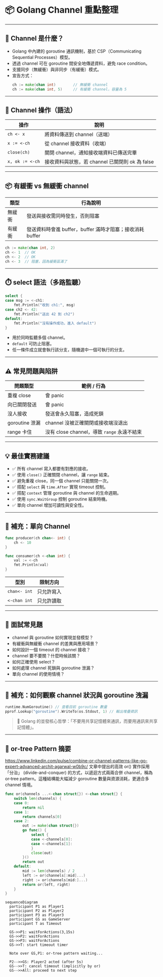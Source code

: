
# 📦 Golang Channel 重點整理

---

## 🧠 Channel 是什麼？

- Golang 中內建的 goroutine 通訊機制，基於 CSP（Communicating Sequential Processes）模型。
- 透過 channel 可在 goroutine 間安全地傳遞資料，避免 race condition。
- 支援同步（無緩衝）與非同步（有緩衝）模式。
- 宣告方式：
  ```go
  ch := make(chan int)        // 無緩衝 channel
  ch := make(chan int, 5)     // 有緩衝 channel，容量為 5
  ```

---

## 🔄 Channel 操作（語法）

| 操作             | 說明                                  |
|------------------|---------------------------------------|
| `ch <- x`        | 將資料傳送到 channel（送端）           |
| `x := <-ch`      | 從 channel 接收資料（收端）             |
| `close(ch)`      | 關閉 channel，通知接收端資料已傳送完畢  |
| `x, ok := <-ch`  | 接收資料與狀態，若 channel 已關閉則 ok 為 false |

---

## 📦 有緩衝 vs 無緩衝 channel

| 類型       | 行為說明                                               |
|------------|--------------------------------------------------------|
| 無緩衝     | 發送與接收需同時發生，否則阻塞                         |
| 有緩衝     | 發送資料時會進 buffer，buffer 滿時才阻塞；接收消耗 buffer |

```go
ch := make(chan int, 2)
ch <- 1  // OK
ch <- 2  // OK
ch <- 3  // 阻塞，因為緩衝區滿了
```

---

## ⏱️ select 語法（多路監聽）

```go
select {
case msg := <-ch1:
    fmt.Println("收到 ch1:", msg)
case ch2 <- 42:
    fmt.Println("送出 42 到 ch2")
default:
    fmt.Println("沒有操作成功，進入 default")
}
```

- 用於同時監聽多個 channel。
- `default` 可防止阻塞。
- 任一條件成立就會執行該分支，隨機選中一個可執行的分支。

---

## ⚠️ 常見問題與陷阱

| 問題類型       | 範例 / 行為                                     |
|----------------|-------------------------------------------------|
| 重複 close     | 會 panic                                         |
| 向已關閉發送   | 會 panic                                         |
| 沒人接收       | 發送會永久阻塞，造成死鎖                        |
| goroutine 泄漏 | channel 沒被正確關閉或接收端沒退出              |
| range 卡住     | 沒有 close channel，導致 `range` 永遠不結束     |

---

## 💡 最佳實務建議

- ✅ 所有 channel 寫入都要有對應的接收。
- ✅ 使用 `close()` 正確關閉 channel，讓 `range` 結束。
- ✅ 避免重複 close，同一個 channel 只能關閉一次。
- ✅ 搭配 `select` 與 `time.After` 實現 timeout 控制。
- ✅ 搭配 `context` 管理 goroutine 與 channel 的生命週期。
- ✅ 使用 `sync.WaitGroup` 控制 goroutine 結束時機。
- ✅ 單向 channel 增加可讀性與安全性。

---

## 🧪 補充：單向 Channel

```go
func producer(ch chan<- int) {
    ch <- 10
}

func consumer(ch <-chan int) {
    val := <-ch
    fmt.Println(val)
}
```

| 型別         | 限制方向   |
|--------------|------------|
| `chan<- int` | 只允許寫入 |
| `<-chan int` | 只允許讀取 |

---

## 🧠 面試常見題

- channel 與 goroutine 如何實現並發模型？
- 有緩衝與無緩衝 channel 的差異與應用場景？
- 如何設計一個 timeout 的 channel 接收？
- channel 要不要關？什麼時候該關？
- 如何正確使用 select？
- 如何處理 channel 死鎖與 goroutine 泄漏？
- 單向 channel 的使用情境？

---

## 🧪 補充：如何觀察 channel 狀況與 goroutine 洩漏

```go
runtime.NumGoroutine() // 查看目前 goroutine 數量
pprof.Lookup("goroutine").WriteTo(os.Stdout, 1) // 輸出堆疊資訊
```

> 📌 Golang 的並發核心哲學：「不要用共享記憶體來通訊，而要用通訊來共享記憶體」。

---

## 🧩 or‑tree Pattern 摘要

https://www.linkedin.com/pulse/combine-or-channel-patterns-like-go-expert-advanced-archit-agarwal-w0b9c/
文章中提出的高效 or() 實作採用「分治」 (divide-and-conquer) 的方式，以遞迴方式兩兩合併 channel，稱為 or‑tree pattern。這種結構能大幅減少 goroutine 數量與資源消耗，更適合多 channel 情境。

```go
func or(channels ...<-chan struct{}) <-chan struct{} {
    switch len(channels) {
    case 0:
        return nil
    case 1:
        return channels[0]
    case 2:
        out := make(chan struct{})
        go func() {
            select {
            case <-channels[0]:
            case <-channels[1]:
            }
            close(out)
        }()
        return out
    default:
        mid := len(channels) / 2
        left := or(channels[:mid]...)
        right := or(channels[mid:]...)
        return or(left, right)
    }
}
```

```mermaid
sequenceDiagram
  participant P1 as Player1
  participant P2 as Player2
  participant P3 as Player3
  participant GS as GameServer
  participant T as Timeout

  GS->>P1: waitForActions(3,15s)
  GS->>P2: waitForActions
  GS->>P3: waitForActions
  GS->>T: start timeout timer

  Note over GS,P1: or-tree pattern waiting...

  P2-->>GS: Player2 acted (after 5s)
  GS-->>T: cancel timeout (implicitly by or)
  GS-->>All: proceed to next step
```